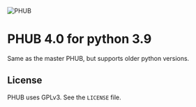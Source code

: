 ![PHUB](https://github.com/Egsagon/PHUB/blob/master/assets/banner.png)

# PHUB 4.0 for python 3.9

Same as the master PHUB, but supports older python versions.

## License

PHUB uses GPLv3. See the `LICENSE` file.
